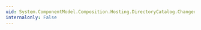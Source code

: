 ```yaml
---
uid: System.ComponentModel.Composition.Hosting.DirectoryCatalog.Changed
internalonly: False
---
```

